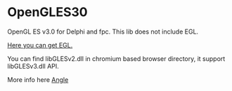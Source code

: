 # OpenGLES30
OpenGL ES v3.0 for Delphi and fpc. This lib does not include EGL.

[Here you can get EGL.](https://github.com/TeamFND/DelphiEGL)

You can find libGLESv2.dll in chromium based browser directory, it support libGLESv3.dll API.

More info here [Angle](https://github.com/google/angle)

